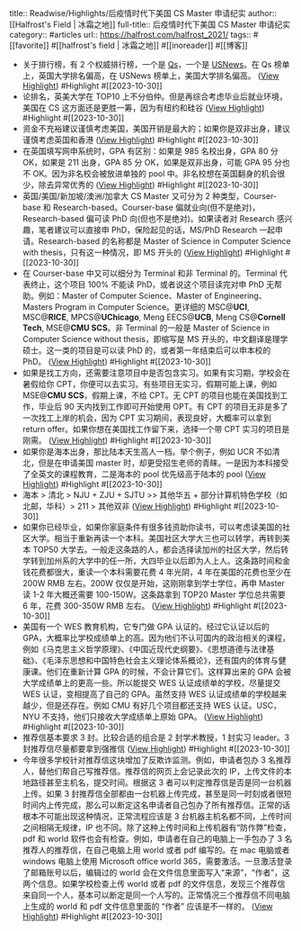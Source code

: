 title:: Readwise/Highlights/后疫情时代下美国 CS Master 申请纪实
author:: [[Halfrost's Field | 冰霜之地]]
full-title:: 后疫情时代下美国 CS Master 申请纪实
category:: #articles
url:: https://halfrost.com/halfrost_2021/
tags:: #[[favorite]] #[[halfrost\'s field | 冰霜之地]] #[[inoreader]] #[[博客]]

- 关于排行榜，有 2 个权威排行榜，一个是 [Qs](https://www.topuniversities.com/)，一个是 [USNews](https://www.usnews.com/)。在 Qs 榜单上，英国大学排名偏高，在 USNews 榜单上，美国大学排名偏高。 ([View Highlight](https://read.readwise.io/read/01hdz8ajm1cz4bvcz8z4c07mqj)) #Highlight #[[2023-10-30]]
- 论排名，英美大学在 TOP10 上不分伯仲。但是再综合考虑毕业后就业环境，美国在 CS 这方面还是更胜一筹，因为有纽约和硅谷 ([View Highlight](https://read.readwise.io/read/01hdz8axvb1j4mt620e2j2tedz)) #Highlight #[[2023-10-30]]
- 资金不充裕建议谨慎考虑美国，美国开销是最大的；如果你是双非出身，建议谨慎考虑英国和香港 ([View Highlight](https://read.readwise.io/read/01hdz8c0d2awmamy4d2bn8e1ts)) #Highlight #[[2023-10-30]]
- 在英国填写网申系统时，GPA 有区别：如果是 985 名校出身，GPA 80 分 OK，如果是 211 出身，GPA 85 分 OK，如果是双非出身，可能 GPA 95 分也不 OK。因为非名校会被放进单独的 pool 中。非名校想在英国翻身的机会很少，除去异常优秀的 ([View Highlight](https://read.readwise.io/read/01hdz8cm27satde8qcmtyed09w)) #Highlight #[[2023-10-30]]
- 英国/美国/新加坡/澳洲/加拿大 CS Master 又可分为 2 种类型，Courser-base 和 Research-based。Courser-base 偏就业向(但不是绝对)，Research-based 偏可读 PhD 向(但也不是绝对)。如果读者对 Research 感兴趣，笔者建议可以直接申 PhD，保险起见的话，MS/PhD Research 一起申请。Research-based 的名称都是 Master of Science in Computer Science with thesis，只有这一种情况，即 MS 开头的 ([View Highlight](https://read.readwise.io/read/01hdz8k1pd7z6325ykc1ppst09)) #Highlight #[[2023-10-30]]
- 在 Courser-base 中又可以细分为 Terminal 和非 Terminal 的。Terminal 代表终止，这个项目 100% 不能读 PhD，或者说这个项目读完对申 PhD 无帮助。例如：Master of Computer Science、Master of Engineering、Masters Program in Computer Science。更详细的 MSC@**UCI**, MSC@**RICE**, MPCS@**UChicago**, Meng EECS@**UCB**, Meng CS@**Cornell Tech**, MSE@**CMU SCS**。非 Terminal 的一般是 Master of Science in Computer Science without thesis，即缩写是 MS 开头的，中文翻译是理学硕士。这一类的项目是可以读 PhD 的，或者第一年结束后可以申本校的 PhD。 ([View Highlight](https://read.readwise.io/read/01hdz8kpyhe7zh8yecamg79d85)) #Highlight #[[2023-10-30]]
- 如果是找工方向，还需要注意项目中是否包含实习。如果有实习期，学校会在暑假给你 CPT，你便可以去实习。有些项目无实习，假期可能上课，例如 MSE@**CMU SCS**，假期上课，不给 CPT。无 CPT 的项目也能在美国找到工作，毕业后 90 天内找到工作即可开始使用 OPT。有 CPT 的项目无非是多了一次找工上岸的机会，因为 CPT 实习期间，表现良好，大概率可以拿到 return offer。如果你想在美国找工作留下来，选择一个带 CPT 实习的项目是刚需。 ([View Highlight](https://read.readwise.io/read/01hdz8m91q9rewrh1y73fbcj7r)) #Highlight #[[2023-10-30]]
- 如果你是海本出身，那比陆本天生高人一档。举个例子，例如 UCR 不如清北，但是在申请美国 master 时，却更受招生老师的青睐。一是因为本科接受了全英文的课程教育，二是海本的 pool 优先级高于陆本的 pool ([View Highlight](https://read.readwise.io/read/01hdz8ntptr4pf53n3c7mc2w5n)) #Highlight #[[2023-10-30]]
- 海本 > 清北 > NJU + ZJU + SJTU >> 其他华五 + 部分计算机特色学校（如北邮，华科）> 211 > 其他双非 ([View Highlight](https://read.readwise.io/read/01hdz8nyz8aqqzjnshj6pgw411)) #Highlight #[[2023-10-30]]
- 如果你已经毕业，如果你家庭条件有很多钱资助你读书，可以考虑读美国的社区大学。相当于重新再读一个本科。美国社区大学大三也可以转学，再转到美本 TOP50 大学去。一般走这条路的人，都会选择读加州的社区大学，然后转学转到加州系的大学中的任一所，大四毕业以后即为人上人。这条路时间和金钱花费都很大，重读一个本科需要花费 4 年光阴，4 年在美国的花费也至少在 200W RMB 左右。200W 仅仅是开始，这刚刚拿到学士学位，再申 Master 读 1-2 年大概还需要 100-150W。这条路拿到 TOP20 Master 学位总共需要 6 年，花费 300-350W RMB 左右。 ([View Highlight](https://read.readwise.io/read/01hdz8ptmddvmcrmt0913h64k9)) #Highlight #[[2023-10-30]]
- 美国有一个 WES 教育机构，它专门做 GPA 认证的。经过它认证以后的 GPA，大概率比学校成绩单上的高。因为他们不认可国内的政治相关的课程，例如《马克思主义哲学原理》、《中国近现代史纲要》、《思想道德与法律基础》、《毛泽东思想和中国特色社会主义理论体系概论》，还有国内的体育与健康课。他们在重新计算 GPA 的时候，不会计算它们。这样算出来的 GPA 会被大学成绩单上的更高一些。所以能提交 WES 认证成绩单的学校，尽量提交 WES 认证，变相提高了自己的 GPA。虽然支持 WES 认证成绩单的学校越来越少，但是还存在。例如 CMU 有好几个项目都还支持 WES 认证。USC，NYU 不支持，他们只接收大学成绩单上原始 GPA。 ([View Highlight](https://read.readwise.io/read/01hdz8rhpn041z4ww62nz48k7x)) #Highlight #[[2023-10-30]]
- 推荐信基本要求 3 封。比较合适的组合是 2 封学术教授，1 封实习 leader。3 封推荐信尽量都要拿到强推信 ([View Highlight](https://read.readwise.io/read/01hdz8t5h276cg807zj3zj0fdc)) #Highlight #[[2023-10-30]]
- 今年很多学校针对推荐信这块增加了反欺诈监测。例如，申请者包办 3 名推荐人，替他们帮自己写推荐信。推荐信的网页上会记录此次的 IP，上传文件的本地路径甚至主机名，提交时间。根据这 3 者可以判定推荐信是否是同一台机器上传。如果 3 封推荐信全部都由一台机器上传完成，甚至是同一时刻或者很短时间内上传完成，那么可以断定这名申请者自己包办了所有推荐信。正常的话根本不可能出现这种情况，正常流程应该是 3 台机器主机名都不同，上传时间之间相隔无规律，IP 也不同。除了这种上传时间和上传机器有“防作弊”检查，pdf 和 world 软件也会有检查。例如，申请者在自己的电脑上一手包办了 3 名推荐人的推荐信，在自己电脑上用 world 或者 pdf 编写的。在 mac 电脑或者 windows 电脑上使用 Microsoft office world 365，需要激活。一旦激活登录了邮箱账号以后，编辑过的 world 会在文件信息里面写入“来源”，“作者”，这两个信息。如果学校检查上传 world 或者 pdf 的文件信息，发现三个推荐信来自同一个人，基本可以断定是同一个人写的。正常情况三个推荐信不同电脑上生成的 world 和 pdf 文件信息里面的 “作者” 应该是不一样的。 ([View Highlight](https://read.readwise.io/read/01hdz8vyg2n55a6y6wf2bq7xmt)) #Highlight #[[2023-10-30]]